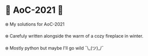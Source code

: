 # :santa: AoC-2021 :santa:
❄️ My solutions for AoC-2021

❄️ Carefuly written alongside the warm of a cozy fireplace in winter.

❄️ Mostly python but maybe I'll go wild ¯\\\_(ツ)\_\/¯
